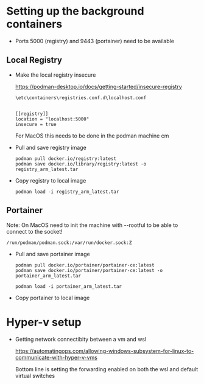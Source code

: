 # Setting up the background containers

- Ports 5000 (registry) and 9443 (portainer) need to be available

## Local Registry

- Make the local registry insecure

    https://podman-desktop.io/docs/getting-started/insecure-registry

    `\etc\containers\registries.conf.d\localhost.conf`
    ```

    [[registry]]
    location = "localhost:5000"
    insecure = true
    ```

    For MacOS this needs to be done in the podman machine cm

- Pull and save registry image

    ```shell
    podman pull docker.io/registry:latest
    podman save docker.io/library/registry:latest -o registry_arm_latest.tar
    ```

- Copy registry to local image

    ```
    podman load -i registry_arm_latest.tar
    ```

## Portainer

Note: On MacOS need to init the machine with --rootful to be able to connect to the socket!

    /run/podman/podman.sock:/var/run/docker.sock:Z


- Pull and save portainer image

    ```shell
    podman pull docker.io/portainer/portainer-ce:latest
    podman save docker.io/portainer/portainer-ce:latest -o portainer_arm_latest.tar
    ```

    ```
    podman load -i portainer_arm_latest.tar
    ```

- Copy portainer to local image

# Hyper-v setup

- Getting network connectibity between a vm and wsl

    https://automatingops.com/allowing-windows-subsystem-for-linux-to-communicate-with-hyper-v-vms

    Bottom line is setting the forwarding enabled on both the wsl and default virtual switches